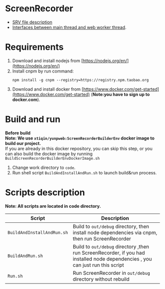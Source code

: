 # ScreenRecorder

* [SRV file description](docs/SRV%20File%20Description%20v2.md) 
* [Interfaces between main thread and web worker thread](docs/Interfaces%20between%20main%20thread%20and%20web%20worker%20thread.md).


# Requirements  

1. Download and install nodejs from [https://nodejs.org/en/](https://nodejs.org/en/)  
1. Install cnpm by run command:
    ```shell
    npm install -g cnpm --registry=https://registry.npm.taobao.org
    ```  
1. Download and install docker from [https://www.docker.com/get-started](https://www.docker.com/get-started) (**Note:you have to sign up to docker.com**).


# Build and run  

**Before build**  
**Note: We use `xtiqin/yunpweb:ScreenRecorderBuilderEnv` docker image to build our project.**  
If you are already in this docker repository, you can skip this step, or you can also build the docker image by running `BuildScreenRecorderBuilderEnvDockerImage.sh`  

1. Change work directory to `code`.  
1. Run shell script `BuildAndInstallAndRun.sh` to launch build&run process. 

# Scripts description  

**Note: All scripts are located in code directory.**

| Script | Description |
| --- | --- |
| `BuildAndInstallAndRun.sh` | Build to `out/debug` directory, then install node dependencies via cnpm, then run ScreenRecorder |
| `BuildAndRun.sh` | Build to `out/debug` directory ,then run ScreenRecorder, if you had installed node dependencies , you can just run this script |
| `Run.sh` | Run ScreenRecorder in `out/debug` directory without rebuild | |